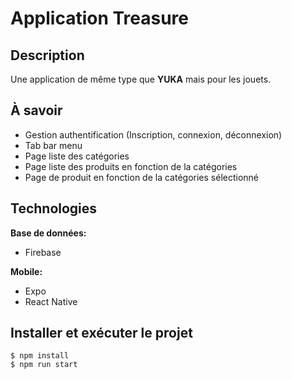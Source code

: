 # Application Treasure

## Description

Une application de même type que **YUKA** mais pour les jouets.

## À savoir

- Gestion authentification (Inscription, connexion, déconnexion)
- Tab bar menu
- Page liste des catégories
- Page liste des produits en fonction de la catégories
- Page de produit en fonction de la catégories sélectionné

## Technologies

**Base de données:**

- Firebase

**Mobile:**

- Expo
- React Native

## Installer et exécuter le projet

    $ npm install
    $ npm run start
